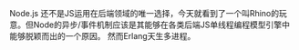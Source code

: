 Node.js 还不是JS运用在后端领域的唯一选择，今天就看到了一个叫Rhino的玩意。但Node的异步/事件机制应该是其能够在各类后端JS单线程编程模型引擎中能够脱颖而出的一个原因。 然而Erlang天生多进程。

